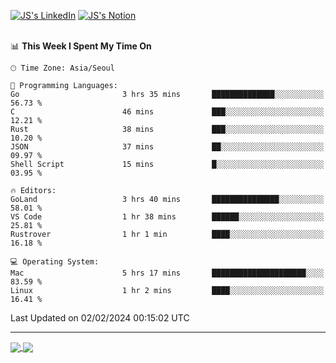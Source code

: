 
[![JS's LinkedIn](https://img.shields.io/badge/LinkedIn-blue?style=for-the-badge&logo=linkedin)](https://www.linkedin.com/in/jaeseung-lee-5a2a32139/) 
[![JS's Notion](https://img.shields.io/badge/Notion-black?style=for-the-badge&logo=notion)](https://bit.ly/ljswiki1) <br><br>
<!-- ![JS's GitHub stats](https://github-readme-stats-lemon-five.vercel.app/api?username=tkxkd0159&hide=contribs,prs,stars,issues&show_icons=true&theme=react&include_all_commits=true)   -->
<!-- ![Top Langs](https://github-readme-stats-lemon-five.vercel.app/api/top-langs/?username=tkxkd0159&layout=compact&hide=jupyter%20notebook,scss,html,css&langs_count=10)  -->


<!--START_SECTION:waka-->
📊 **This Week I Spent My Time On** 

```text
🕑︎ Time Zone: Asia/Seoul

💬 Programming Languages: 
Go                       3 hrs 35 mins       ██████████████░░░░░░░░░░░   56.73 % 
C                        46 mins             ███░░░░░░░░░░░░░░░░░░░░░░   12.21 % 
Rust                     38 mins             ███░░░░░░░░░░░░░░░░░░░░░░   10.20 % 
JSON                     37 mins             ██░░░░░░░░░░░░░░░░░░░░░░░   09.97 % 
Shell Script             15 mins             █░░░░░░░░░░░░░░░░░░░░░░░░   03.95 % 

🔥 Editors: 
GoLand                   3 hrs 40 mins       ███████████████░░░░░░░░░░   58.01 % 
VS Code                  1 hr 38 mins        ██████░░░░░░░░░░░░░░░░░░░   25.81 % 
Rustrover                1 hr 1 min          ████░░░░░░░░░░░░░░░░░░░░░   16.18 % 

💻 Operating System: 
Mac                      5 hrs 17 mins       █████████████████████░░░░   83.59 % 
Linux                    1 hr 2 mins         ████░░░░░░░░░░░░░░░░░░░░░   16.41 % 
```


 Last Updated on 02/02/2024 00:15:02 UTC
<!--END_SECTION:waka-->

---
<a href="https://github.com/tkxkd0159/dsalgo">
  <img align="center" src="https://github-readme-stats-lemon-five.vercel.app/api/pin/?username=tkxkd0159&repo=dsalgo&theme=react" />
</a>
<a href="https://github.com/tkxkd0159/books">
  <img align="center" src="https://github-readme-stats-lemon-five.vercel.app/api/pin/?username=tkxkd0159&repo=books&theme=react" />
</a>

<!---
- 🔭 I’m currently working on ...
- 🌱 I’m currently learning blockchain and distributed network
- 👯 I’m looking to collaborate on ...
- 🤔 I’m looking for help with ...
- 💬 Ask me about ...
- 📫 How to reach me: ...
- 😄 Pronouns: ...
- ⚡ Fun fact: ...
-->
